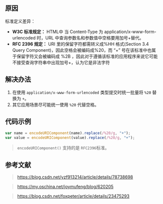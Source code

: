 ## 原因

标准定义差异：

- **W3C 标准规定：** HTML中 当 Content-Type 为 application/x-www-form-urlencoded 时，URL 中查询参数名和参数值中空格要用加号+替代。
- **RFC 2396 规定：** URI 里的保留字符都需转义成%HH 格式(Section 3.4 Query Component)，因此空格会被编码成%20，而 “+” 号在该标准中也属于保留字符又会被编码成 %2B ，因此对于遵循该标准的应用程序来说它可能不接受查询字符串中出现加号+，认为它是非法字符

## 解决办法

1. 在使用 `application/x-www-form-urlencoded` 类型提交时统一批量将 `%20` 替换为 `+`。
2. 其它应用场景尽可能统一使用 `%20` 代替空格。

## 代码示例

```js
var name = encodeURIComponent(name).replace(/%20/g, "+");
var value = encodeURIComponent(value).replace(/%20/g, "+");
```

> `encodeURIComponent()` 支持的是 `RFC2396`标准。


## 参考文献

> https://blog.csdn.net/yzf913214/article/details/78738698

> https://my.oschina.net/joymufeng/blog/620205

> https://blog.csdn.net/foxpeter/article/details/23475293
